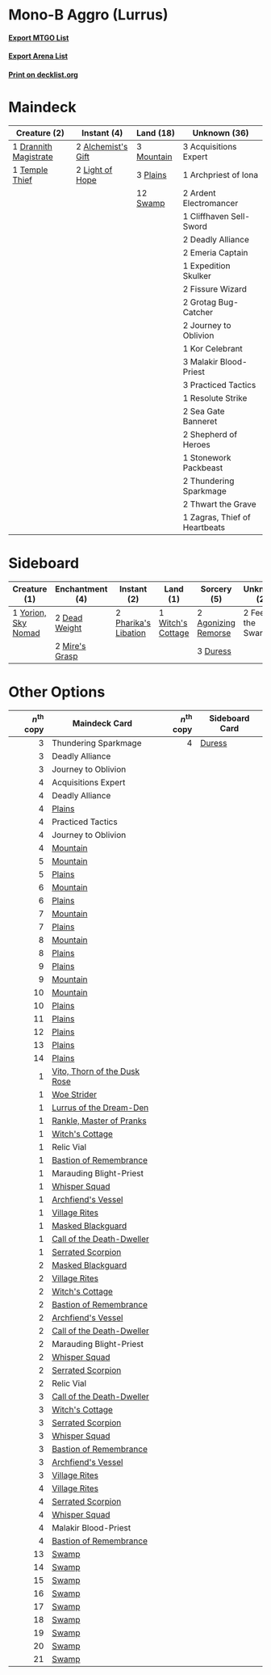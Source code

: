 # Mono-B Aggro (Lurrus)

#### [Export MTGO List](../collection/Mono-B%20Aggro%20(Lurrus)/Mono-B%20Aggro%20(Lurrus).txt)
#### [Export Arena List](../collection/Mono-B%20Aggro%20(Lurrus)/Mono-B%20Aggro%20(Lurrus)_arena.txt)
#### [Print on decklist.org](http://decklist.org/?deckmain=3%09Acquisitions%20Expert%0A2%09Alchemist's%20Gift%0A1%09Archpriest%20of%20Iona%0A2%09Ardent%20Electromancer%0A1%09Cliffhaven%20Sell-Sword%0A2%09Deadly%20Alliance%0A1%09Drannith%20Magistrate%0A2%09Emeria%20Captain%0A1%09Expedition%20Skulker%0A2%09Fissure%20Wizard%0A2%09Grotag%20Bug-Catcher%0A2%09Journey%20to%20Oblivion%0A1%09Kor%20Celebrant%0A2%09Light%20of%20Hope%0A3%09Malakir%20Blood-Priest%0A3%09Mountain%0A3%09Plains%0A3%09Practiced%20Tactics%0A1%09Resolute%20Strike%0A2%09Sea%20Gate%20Banneret%0A2%09Shepherd%20of%20Heroes%0A1%09Stonework%20Packbeast%0A12%09Swamp%0A1%09Temple%20Thief%0A2%09Thundering%20Sparkmage%0A2%09Thwart%20the%20Grave%0A1%09Zagras,%20Thief%20of%20Heartbeats&deckside=2%09Agonizing%20Remorse%0A2%09Dead%20Weight%0A3%09Duress%0A2%09Feed%20the%20Swarm%0A2%09Mire's%20Grasp%0A2%09Pharika's%20Libation%0A1%09Witch's%20Cottage%0A1%09Yorion,%20Sky%20Nomad)
# Maindeck

|                                          Creature (2)                                          |                                         Instant (4)                                         |                                      Land (18)                                      |        Unknown (36)         |
|------------------------------------------------------------------------------------------------|---------------------------------------------------------------------------------------------|-------------------------------------------------------------------------------------|-----------------------------|
|1 [Drannith Magistrate](http://gatherer.wizards.com/Pages/Card/Details.aspx?multiverseid=479531)|2 [Alchemist's Gift](http://gatherer.wizards.com/Pages/Card/Details.aspx?multiverseid=485410)|3 [Mountain](http://gatherer.wizards.com/Pages/Card/Details.aspx?multiverseid=439859)|3 Acquisitions Expert        |
|1 [Temple Thief](http://gatherer.wizards.com/Pages/Card/Details.aspx?multiverseid=476367)       |2 [Light of Hope](http://gatherer.wizards.com/Pages/Card/Details.aspx?multiverseid=479540)   |3 [Plains](http://gatherer.wizards.com/Pages/Card/Details.aspx?multiverseid=439856)  |1 Archpriest of Iona         |
|                                                                                                |                                                                                             |12 [Swamp](http://gatherer.wizards.com/Pages/Card/Details.aspx?multiverseid=439858)  |2 Ardent Electromancer       |
|                                                                                                |                                                                                             |                                                                                     |1 Cliffhaven Sell-Sword      |
|                                                                                                |                                                                                             |                                                                                     |2 Deadly Alliance            |
|                                                                                                |                                                                                             |                                                                                     |2 Emeria Captain             |
|                                                                                                |                                                                                             |                                                                                     |1 Expedition Skulker         |
|                                                                                                |                                                                                             |                                                                                     |2 Fissure Wizard             |
|                                                                                                |                                                                                             |                                                                                     |2 Grotag Bug-Catcher         |
|                                                                                                |                                                                                             |                                                                                     |2 Journey to Oblivion        |
|                                                                                                |                                                                                             |                                                                                     |1 Kor Celebrant              |
|                                                                                                |                                                                                             |                                                                                     |3 Malakir Blood-Priest       |
|                                                                                                |                                                                                             |                                                                                     |3 Practiced Tactics          |
|                                                                                                |                                                                                             |                                                                                     |1 Resolute Strike            |
|                                                                                                |                                                                                             |                                                                                     |2 Sea Gate Banneret          |
|                                                                                                |                                                                                             |                                                                                     |2 Shepherd of Heroes         |
|                                                                                                |                                                                                             |                                                                                     |1 Stonework Packbeast        |
|                                                                                                |                                                                                             |                                                                                     |2 Thundering Sparkmage       |
|                                                                                                |                                                                                             |                                                                                     |2 Thwart the Grave           |
|                                                                                                |                                                                                             |                                                                                     |1 Zagras, Thief of Heartbeats|


# Sideboard

|                                         Creature (1)                                         |                                     Enchantment (4)                                     |                                          Instant (2)                                          |                                          Land (1)                                          |                                         Sorcery (5)                                          |  Unknown (2)   |
|----------------------------------------------------------------------------------------------|-----------------------------------------------------------------------------------------|-----------------------------------------------------------------------------------------------|--------------------------------------------------------------------------------------------|----------------------------------------------------------------------------------------------|----------------|
|1 [Yorion, Sky Nomad](http://gatherer.wizards.com/Pages/Card/Details.aspx?multiverseid=479752)|2 [Dead Weight](http://gatherer.wizards.com/Pages/Card/Details.aspx?multiverseid=452817) |2 [Pharika's Libation](http://gatherer.wizards.com/Pages/Card/Details.aspx?multiverseid=476362)|1 [Witch's Cottage](http://gatherer.wizards.com/Pages/Card/Details.aspx?multiverseid=473211)|2 [Agonizing Remorse](http://gatherer.wizards.com/Pages/Card/Details.aspx?multiverseid=476334)|2 Feed the Swarm|
|                                                                                              |2 [Mire's Grasp](http://gatherer.wizards.com/Pages/Card/Details.aspx?multiverseid=476357)|                                                                                               |                                                                                            |3 [Duress](http://gatherer.wizards.com/Pages/Card/Details.aspx?multiverseid=14557)            |                |


# Other Options

|*n*<sup>th</sup> copy|                                             Maindeck Card                                             |*n*<sup>th</sup> copy|                                 Sideboard Card                                 |
|--------------------:|-------------------------------------------------------------------------------------------------------|--------------------:|--------------------------------------------------------------------------------|
|                    3|Thundering Sparkmage                                                                                   |                    4|[Duress](http://gatherer.wizards.com/Pages/Card/Details.aspx?multiverseid=14557)|
|                    3|Deadly Alliance                                                                                        |                     |                                                                                |
|                    3|Journey to Oblivion                                                                                    |                     |                                                                                |
|                    4|Acquisitions Expert                                                                                    |                     |                                                                                |
|                    4|Deadly Alliance                                                                                        |                     |                                                                                |
|                    4|[Plains](http://gatherer.wizards.com/Pages/Card/Details.aspx?multiverseid=439856)                      |                     |                                                                                |
|                    4|Practiced Tactics                                                                                      |                     |                                                                                |
|                    4|Journey to Oblivion                                                                                    |                     |                                                                                |
|                    4|[Mountain](http://gatherer.wizards.com/Pages/Card/Details.aspx?multiverseid=439859)                    |                     |                                                                                |
|                    5|[Mountain](http://gatherer.wizards.com/Pages/Card/Details.aspx?multiverseid=439859)                    |                     |                                                                                |
|                    5|[Plains](http://gatherer.wizards.com/Pages/Card/Details.aspx?multiverseid=439856)                      |                     |                                                                                |
|                    6|[Mountain](http://gatherer.wizards.com/Pages/Card/Details.aspx?multiverseid=439859)                    |                     |                                                                                |
|                    6|[Plains](http://gatherer.wizards.com/Pages/Card/Details.aspx?multiverseid=439856)                      |                     |                                                                                |
|                    7|[Mountain](http://gatherer.wizards.com/Pages/Card/Details.aspx?multiverseid=439859)                    |                     |                                                                                |
|                    7|[Plains](http://gatherer.wizards.com/Pages/Card/Details.aspx?multiverseid=439856)                      |                     |                                                                                |
|                    8|[Mountain](http://gatherer.wizards.com/Pages/Card/Details.aspx?multiverseid=439859)                    |                     |                                                                                |
|                    8|[Plains](http://gatherer.wizards.com/Pages/Card/Details.aspx?multiverseid=439856)                      |                     |                                                                                |
|                    9|[Plains](http://gatherer.wizards.com/Pages/Card/Details.aspx?multiverseid=439856)                      |                     |                                                                                |
|                    9|[Mountain](http://gatherer.wizards.com/Pages/Card/Details.aspx?multiverseid=439859)                    |                     |                                                                                |
|                   10|[Mountain](http://gatherer.wizards.com/Pages/Card/Details.aspx?multiverseid=439859)                    |                     |                                                                                |
|                   10|[Plains](http://gatherer.wizards.com/Pages/Card/Details.aspx?multiverseid=439856)                      |                     |                                                                                |
|                   11|[Plains](http://gatherer.wizards.com/Pages/Card/Details.aspx?multiverseid=439856)                      |                     |                                                                                |
|                   12|[Plains](http://gatherer.wizards.com/Pages/Card/Details.aspx?multiverseid=439856)                      |                     |                                                                                |
|                   13|[Plains](http://gatherer.wizards.com/Pages/Card/Details.aspx?multiverseid=439856)                      |                     |                                                                                |
|                   14|[Plains](http://gatherer.wizards.com/Pages/Card/Details.aspx?multiverseid=439856)                      |                     |                                                                                |
|                    1|[Vito, Thorn of the Dusk Rose](http://gatherer.wizards.com/Pages/Card/Details.aspx?multiverseid=485450)|                     |                                                                                |
|                    1|[Woe Strider](http://gatherer.wizards.com/Pages/Card/Details.aspx?multiverseid=476374)                 |                     |                                                                                |
|                    1|[Lurrus of the Dream-Den](http://gatherer.wizards.com/Pages/Card/Details.aspx?multiverseid=479746)     |                     |                                                                                |
|                    1|[Rankle, Master of Pranks](http://gatherer.wizards.com/Pages/Card/Details.aspx?multiverseid=473063)    |                     |                                                                                |
|                    1|[Witch's Cottage](http://gatherer.wizards.com/Pages/Card/Details.aspx?multiverseid=473211)             |                     |                                                                                |
|                    1|Relic Vial                                                                                             |                     |                                                                                |
|                    1|[Bastion of Remembrance](http://gatherer.wizards.com/Pages/Card/Details.aspx?multiverseid=479593)      |                     |                                                                                |
|                    1|Marauding Blight-Priest                                                                                |                     |                                                                                |
|                    1|[Whisper Squad](http://gatherer.wizards.com/Pages/Card/Details.aspx?multiverseid=479625)               |                     |                                                                                |
|                    1|[Archfiend's Vessel](http://gatherer.wizards.com/Pages/Card/Details.aspx?multiverseid=485411)          |                     |                                                                                |
|                    1|[Village Rites](http://gatherer.wizards.com/Pages/Card/Details.aspx?multiverseid=485449)               |                     |                                                                                |
|                    1|[Masked Blackguard](http://gatherer.wizards.com/Pages/Card/Details.aspx?multiverseid=485436)           |                     |                                                                                |
|                    1|[Call of the Death-Dweller](http://gatherer.wizards.com/Pages/Card/Details.aspx?multiverseid=479598)   |                     |                                                                                |
|                    1|[Serrated Scorpion](http://gatherer.wizards.com/Pages/Card/Details.aspx?multiverseid=479619)           |                     |                                                                                |
|                    2|[Masked Blackguard](http://gatherer.wizards.com/Pages/Card/Details.aspx?multiverseid=485436)           |                     |                                                                                |
|                    2|[Village Rites](http://gatherer.wizards.com/Pages/Card/Details.aspx?multiverseid=485449)               |                     |                                                                                |
|                    2|[Witch's Cottage](http://gatherer.wizards.com/Pages/Card/Details.aspx?multiverseid=473211)             |                     |                                                                                |
|                    2|[Bastion of Remembrance](http://gatherer.wizards.com/Pages/Card/Details.aspx?multiverseid=479593)      |                     |                                                                                |
|                    2|[Archfiend's Vessel](http://gatherer.wizards.com/Pages/Card/Details.aspx?multiverseid=485411)          |                     |                                                                                |
|                    2|[Call of the Death-Dweller](http://gatherer.wizards.com/Pages/Card/Details.aspx?multiverseid=479598)   |                     |                                                                                |
|                    2|Marauding Blight-Priest                                                                                |                     |                                                                                |
|                    2|[Whisper Squad](http://gatherer.wizards.com/Pages/Card/Details.aspx?multiverseid=479625)               |                     |                                                                                |
|                    2|[Serrated Scorpion](http://gatherer.wizards.com/Pages/Card/Details.aspx?multiverseid=479619)           |                     |                                                                                |
|                    2|Relic Vial                                                                                             |                     |                                                                                |
|                    3|[Call of the Death-Dweller](http://gatherer.wizards.com/Pages/Card/Details.aspx?multiverseid=479598)   |                     |                                                                                |
|                    3|[Witch's Cottage](http://gatherer.wizards.com/Pages/Card/Details.aspx?multiverseid=473211)             |                     |                                                                                |
|                    3|[Serrated Scorpion](http://gatherer.wizards.com/Pages/Card/Details.aspx?multiverseid=479619)           |                     |                                                                                |
|                    3|[Whisper Squad](http://gatherer.wizards.com/Pages/Card/Details.aspx?multiverseid=479625)               |                     |                                                                                |
|                    3|[Bastion of Remembrance](http://gatherer.wizards.com/Pages/Card/Details.aspx?multiverseid=479593)      |                     |                                                                                |
|                    3|[Archfiend's Vessel](http://gatherer.wizards.com/Pages/Card/Details.aspx?multiverseid=485411)          |                     |                                                                                |
|                    3|[Village Rites](http://gatherer.wizards.com/Pages/Card/Details.aspx?multiverseid=485449)               |                     |                                                                                |
|                    4|[Village Rites](http://gatherer.wizards.com/Pages/Card/Details.aspx?multiverseid=485449)               |                     |                                                                                |
|                    4|[Serrated Scorpion](http://gatherer.wizards.com/Pages/Card/Details.aspx?multiverseid=479619)           |                     |                                                                                |
|                    4|[Whisper Squad](http://gatherer.wizards.com/Pages/Card/Details.aspx?multiverseid=479625)               |                     |                                                                                |
|                    4|Malakir Blood-Priest                                                                                   |                     |                                                                                |
|                    4|[Bastion of Remembrance](http://gatherer.wizards.com/Pages/Card/Details.aspx?multiverseid=479593)      |                     |                                                                                |
|                   13|[Swamp](http://gatherer.wizards.com/Pages/Card/Details.aspx?multiverseid=439858)                       |                     |                                                                                |
|                   14|[Swamp](http://gatherer.wizards.com/Pages/Card/Details.aspx?multiverseid=439858)                       |                     |                                                                                |
|                   15|[Swamp](http://gatherer.wizards.com/Pages/Card/Details.aspx?multiverseid=439858)                       |                     |                                                                                |
|                   16|[Swamp](http://gatherer.wizards.com/Pages/Card/Details.aspx?multiverseid=439858)                       |                     |                                                                                |
|                   17|[Swamp](http://gatherer.wizards.com/Pages/Card/Details.aspx?multiverseid=439858)                       |                     |                                                                                |
|                   18|[Swamp](http://gatherer.wizards.com/Pages/Card/Details.aspx?multiverseid=439858)                       |                     |                                                                                |
|                   19|[Swamp](http://gatherer.wizards.com/Pages/Card/Details.aspx?multiverseid=439858)                       |                     |                                                                                |
|                   20|[Swamp](http://gatherer.wizards.com/Pages/Card/Details.aspx?multiverseid=439858)                       |                     |                                                                                |
|                   21|[Swamp](http://gatherer.wizards.com/Pages/Card/Details.aspx?multiverseid=439858)                       |                     |                                                                                |

